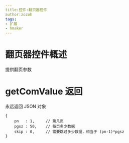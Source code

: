 ```yaml
---
title:控件:翻页器控件
author:zozoh
tags:
- 扩展
- hmaker
---
```


# 翻页器控件概述

提供翻页参数

# getComValue 返回

永远返回 JSON 对象

```
{
    pn   : 1,     // 第几页
    pgsz : 50,    // 每页多少数据
    skip : 0,     // 需要跳过多少数据，相当于 (pn-1)*pgsz
}
```


